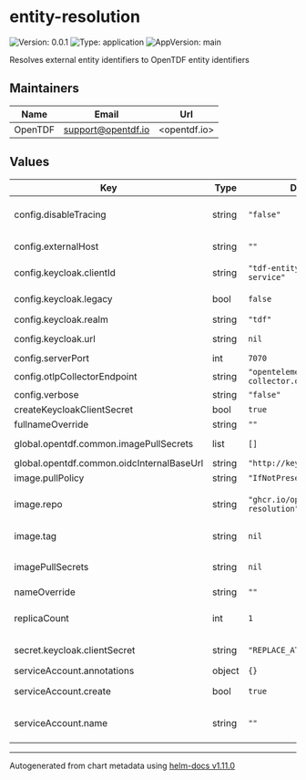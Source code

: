 # entity-resolution

![Version: 0.0.1](https://img.shields.io/badge/Version-0.0.1-informational?style=flat-square) ![Type: application](https://img.shields.io/badge/Type-application-informational?style=flat-square) ![AppVersion: main](https://img.shields.io/badge/AppVersion-main-informational?style=flat-square)

Resolves external entity identifiers to OpenTDF entity identifiers

## Maintainers

| Name    | Email                | Url          |
| ------- | -------------------- | ------------ |
| OpenTDF | <support@opentdf.io> | <opentdf.io> |

## Values

| Key                                       | Type   | Default                                   | Description                                                                                                            |
| ----------------------------------------- | ------ | ----------------------------------------- | ---------------------------------------------------------------------------------------------------------------------- |
| config.disableTracing                     | string | `"false"`                                 | Disable emitting OpenTelemetry traces (avoids junk timeouts if environment has no OT collector)                        |
| config.externalHost                       | string | `""`                                      | External endpoint the server will be accessed from (used for OpenAPI endpoint serving)                                 |
| config.keycloak.clientId                  | string | `"tdf-entity-resolution-service"`         | OIDC Client ID used by Entity Resolution Service                                                                       |
| config.keycloak.legacy                    | bool   | `false`                                   | Using a legacy keycloak version. See https://github.com/Nerzal/gocloak/issues/346                                      |
| config.keycloak.realm                     | string | `"tdf"`                                   | Keycloak Realm used for integration                                                                                    |
| config.keycloak.url                       | string | `nil`                                     | Override for `global.opentdf.common.oidcInternalBaseUrl`                                                               |
| config.serverPort                         | int    | `7070`                                    | Port the server will listen on                                                                                         |
| config.otlpCollectorEndpoint              | string | `"opentelemetry-collector.otel.svc:4317"` | Open telemetry collector endpoint                                                                                      |
| config.verbose                            | string | `"false"`                                 | Enable verbose logging                                                                                                 |
| createKeycloakClientSecret                | bool   | `true`                                    | Create a secret for the ERS clientSecret                                                                               |
| fullnameOverride                          | string | `""`                                      | Optionally override the fully qualified name                                                                           |
| global.opentdf.common.imagePullSecrets    | list   | `[]`                                      | JSON passed to the deployment's `template.spec.imagePullSecrets`                                                       |
| global.opentdf.common.oidcInternalBaseUrl | string | `"http://keycloak-http"`                  | Base internal url of OIDC provider                                                                                     |
| image.pullPolicy                          | string | `"IfNotPresent"`                          | The container's `imagePullPolicy`                                                                                      |
| image.repo                                | string | `"ghcr.io/opentdf/entity-resolution"`     | The image selector, also called the 'image name' in k8s documentation and 'image repository' in docker's guides.       |
| image.tag                                 | string | `nil`                                     | `Chart.AppVersion` will be used for image tag, override here if needed                                                 |
| imagePullSecrets                          | string | `nil`                                     | JSON passed to the deployment's `template.spec.imagePullSecrets`. Overrides `global.opentdf.common.imagePullSecrets`   |
| nameOverride                              | string | `""`                                      | Optionally override the name                                                                                           |
| replicaCount                              | int    | `1`                                       | Sets the default number of pod replicas in the deployment. Ignored if `autoscaling.enabled` == true                    |
| secret.keycloak.clientSecret              | string | `"REPLACE_AT_INSTALL_TIME"`               | OIDC Client Secret used by Entity Resolution Service                                                                   |
| serviceAccount.annotations                | object | `{}`                                      | Annotations to add to the service account                                                                              |
| serviceAccount.create                     | bool   | `true`                                    | Specifies whether a service account should be created                                                                  |
| serviceAccount.name                       | string | `""`                                      | The name of the service account to use. If not set and create is true, a name is generated using the fullname template |

---

Autogenerated from chart metadata using [helm-docs v1.11.0](https://github.com/norwoodj/helm-docs/releases/v1.11.0)
